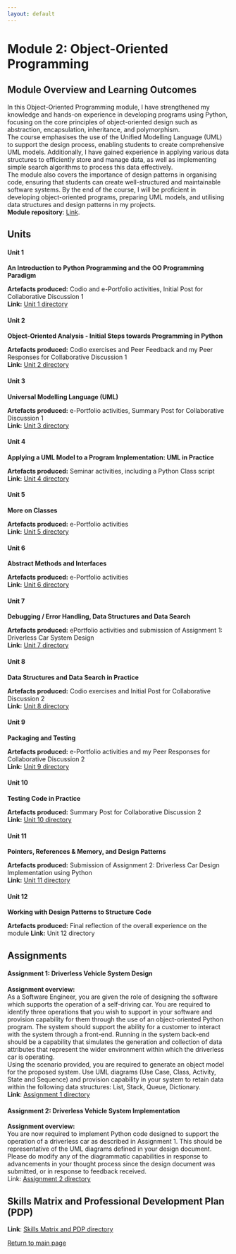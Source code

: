 ```yaml
---
layout: default
---
```


# Module 2: Object-Oriented Programming

## Module Overview and Learning Outcomes

In this Object-Oriented Programming module, I have strengthened my knowledge and hands-on experience in developing programs using Python, 
focusing on the core principles of object-oriented design such as abstraction, encapsulation, inheritance, and polymorphism. \
The course emphasises the use of the Unified Modelling Language (UML) to support the design process, enabling students to create comprehensive UML models. 
Additionally, I have gained experience in applying various data structures to efficiently store and manage data, 
as well as implementing simple search algorithms to process this data effectively. \
The module also covers the importance of design patterns in organising code, ensuring that students can create well-structured and maintainable software systems. 
By the end of the course, I will be proficient in developing object-oriented programs, preparing UML models, and utilising data structures and design patterns in my projects. \
**Module repository**: [Link](https://github.com/andaziemele/oop_module/tree/main).


## Units
#### Unit 1
**An Introduction to Python Programming and the OO Programming Paradigm**

**Artefacts produced:** Codio and e-Portfolio activities, Initial Post for Collaborative Discussion 1 \
**Link:** [Unit 1 directory](https://github.com/andaziemele/oop_module/tree/main/src/Unit_1)

#### Unit 2
**Object-Oriented Analysis - Initial Steps towards Programming in Python**

**Artefacts produced:** Codio exercises and Peer Feedback and my Peer Responses for Collaborative Discussion 1 \
**Link:** [Unit 2 directory](https://github.com/andaziemele/oop_module/tree/main/src/Unit_2)

#### Unit 3
**Universal Modelling Language (UML)**

**Artefacts produced:** e-Portfolio activities, Summary Post for Collaborative Discussion 1 \
**Link:** [Unit 3 directory](https://github.com/andaziemele/oop_module/tree/main/src/Unit_3)

#### Unit 4
**Applying a UML Model to a Program Implementation: UML in Practice**

**Artefacts produced:** Seminar activities, including a Python Class script \
**Link:** [Unit 4 directory](https://github.com/andaziemele/oop_module/tree/main/src/Unit_4)

#### Unit 5
**More on Classes**

**Artefacts produced:** e-Portfolio activities \
**Link:** [Unit 5 directory](https://github.com/andaziemele/oop_module/tree/main/src/Unit_5)

#### Unit 6
**Abstract Methods and Interfaces**

**Artefacts produced:** e-Portfolio activities \
**Link:** [Unit 6 directory](https://github.com/andaziemele/oop_module/tree/main/src/Unit_6)

#### Unit 7
**Debugging / Error Handling, Data Structures and Data Search**

**Artefacts produced:** ePortfolio activities and submission of Assignment 1: Driverless Car System Design \
**Link:** [Unit 7 directory](https://github.com/andaziemele/oop_module/tree/main/src/Unit_7)

#### Unit 8
**Data Structures and Data Search in Practice**

**Artefacts produced:** Codio exercises and Initial Post for Collaborative Discussion 2 \
**Link:** [Unit 8 directory](https://github.com/andaziemele/oop_module/tree/main/src/Unit_8)

#### Unit 9
**Packaging and Testing**

**Artefacts produced:** e-Portfolio activities and my Peer Responses for Collaborative Discussion 2 \
**Link:** [Unit 9 directory](https://github.com/andaziemele/oop_module/tree/main/src/Unit_9)

#### Unit 10
**Testing Code in Practice**

**Artefacts produced:** Summary Post for Collaborative Discussion 2 \
**Link:** [Unit 10 directory](https://github.com/andaziemele/oop_module/tree/main/src/Unit_10)

#### Unit 11
**Pointers, References & Memory, and Design Patterns**

**Artefacts produced:** Submission of Assignment 2: Driverless Car Design Implementation using Python \
**Link:** [Unit 11 directory](https://github.com/andaziemele/oop_module/tree/main/src/Unit_11)

#### Unit 12
**Working with Design Patterns to Structure Code**

**Artefacts produced:** Final reflection of the overall experience on the module
**Link:** Unit 12 directory

## Assignments

#### Assignment 1: Driverless Vehicle System Design
**Assignment overview:** \
As a Software Engineer, you are given the role of designing the software which supports the operation of a self-driving car. 
You are required to identify three operations that you wish to support in your software and provision capability for them through 
the use of an object-oriented Python program. The system should support the ability for a customer to interact with the system through a front-end.
Running in the system back-end should be a capability that simulates the generation and collection of data attributes 
that represent the wider environment within which the driverless car is operating. \
Using the scenario provided, you are required to generate an object model for the proposed system. Use UML diagrams
(Use Case, Class, Activity, State and Sequence) and provision capability in your system to retain data within the 
following data structures: List, Stack, Queue, Dictionary. \
**Link**: [Assignment 1 directory](https://github.com/andaziemele/oop_module/tree/main/src/Unit_7/assignment_1)

#### Assignment 2: Driverless Vehicle System Implementation
**Assignment overview:** \
You are now required to implement Python code designed to support the operation of a driverless car as described in Assignment 1. 
This should be representative of the UML diagrams defined in your design document. Please do modify any of the diagrammatic 
capabilities in response to advancements in your thought process since the design document was submitted, or in response to feedback received. \
Link: [Assignment 2 directory](https://github.com/andaziemele/oop_module/tree/main/src/Unit_11/assignment_2/Driverless%20Car)

## Skills Matrix and Professional Development Plan (PDP)
**Link**: [Skills Matrix and PDP directory](https://github.com/andaziemele/oop_module/tree/main/src/Other_artefacts)


[Return to main page](./)